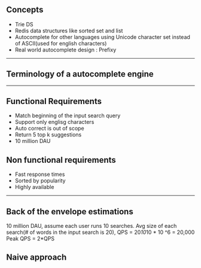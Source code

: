 ## Concepts
- Trie DS
- Redis data structures like sorted set and list
- Autocomplete for other languages using Unicode character set instead of ASCII(used for english characters)
- Real world autocomplete design : Prefixy

---
## Terminology of a autocomplete engine


----
## Functional Requirements
- Match beginning of the input search query
- Support only englisg characters
- Auto correct is out of scope
- Return 5 top k suggestions
- 10 million DAU

## Non functional requirements
- Fast response times
- Sorted by popularity
- Highly available

---
## Back of the envelope estimations

10 million DAU, assume each user runs 10 searches. Avg size of each search(# of words in the input search is 20), QPS = 20*10*10 * 10 ^6 = 20,000 
Peak QPS = 2*QPS

## Naive approach



 
